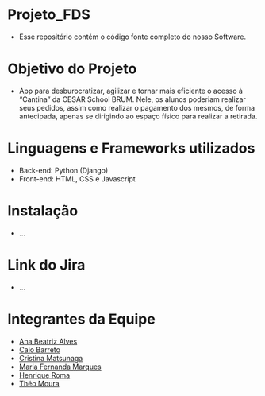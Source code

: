 # Projeto_FDS
- Esse repositório contém o código fonte completo do nosso Software.

# Objetivo do Projeto
- App para desburocratizar, agilizar e tornar mais eficiente o acesso à “Cantina” da CESAR School BRUM. Nele, os alunos poderiam realizar seus pedidos, assim como realizar o pagamento dos mesmos, de forma antecipada, apenas se dirigindo ao espaço físico para realizar a retirada.

# Linguagens e Frameworks utilizados
- Back-end: Python (Django)
- Front-end: HTML, CSS e Javascript

# Instalação
- ...

# Link do Jira
- ...

# Integrantes da Equipe
- <a href="mailto:abxa@cesar.school">Ana Beatriz Alves</a>
- <a href="mailto:cba2@cesar.school">Caio Barreto</a>
- <a href="mailto:cm2@cesar.school">Cristina Matsunaga</a>
- <a href="mailto:mffbm@cesar.school">Maria Fernanda Marques</a>
- <a href="mailto:hrm@cesar.school">Henrique Roma</a>
- <a href="mailto:tam4@cesar.school">Théo Moura</a>

